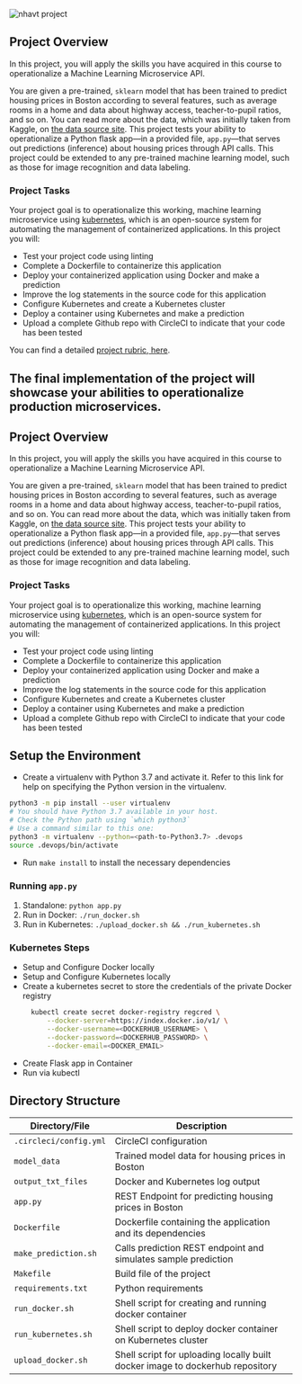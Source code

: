 ![nhavt project](https://video.udacity-data.com/topher/2019/May/5cda259e_screen-shot-2019-05-13-at-7.19.00-pm/screen-shot-2019-05-13-at-7.19.00-pm.png)

## Project Overview

In this project, you will apply the skills you have acquired in this course to operationalize a Machine Learning Microservice API. 

You are given a pre-trained, `sklearn` model that has been trained to predict housing prices in Boston according to several features, such as average rooms in a home and data about highway access, teacher-to-pupil ratios, and so on. You can read more about the data, which was initially taken from Kaggle, on [the data source site](https://www.kaggle.com/c/boston-housing). This project tests your ability to operationalize a Python flask app—in a provided file, `app.py`—that serves out predictions (inference) about housing prices through API calls. This project could be extended to any pre-trained machine learning model, such as those for image recognition and data labeling.

### Project Tasks

Your project goal is to operationalize this working, machine learning microservice using [kubernetes](https://kubernetes.io/), which is an open-source system for automating the management of containerized applications. In this project you will:
* Test your project code using linting
* Complete a Dockerfile to containerize this application
* Deploy your containerized application using Docker and make a prediction
* Improve the log statements in the source code for this application
* Configure Kubernetes and create a Kubernetes cluster
* Deploy a container using Kubernetes and make a prediction
* Upload a complete Github repo with CircleCI to indicate that your code has been tested

You can find a detailed [project rubric, here](https://review.udacity.com/#!/rubrics/2576/view).

**The final implementation of the project will showcase your abilities to operationalize production microservices.**
---
## Project Overview

In this project, you will apply the skills you have acquired in this course to operationalize a Machine Learning Microservice API. 

You are given a pre-trained, `sklearn` model that has been trained to predict housing prices in Boston according to several features, such as average rooms in a home and data about highway access, teacher-to-pupil ratios, and so on. You can read more about the data, which was initially taken from Kaggle, on [the data source site](https://www.kaggle.com/c/boston-housing). This project tests your ability to operationalize a Python flask app—in a provided file, `app.py`—that serves out predictions (inference) about housing prices through API calls. This project could be extended to any pre-trained machine learning model, such as those for image recognition and data labeling.

### Project Tasks

Your project goal is to operationalize this working, machine learning microservice using [kubernetes](https://kubernetes.io/), which is an open-source system for automating the management of containerized applications. In this project you will:
* Test your project code using linting
* Complete a Dockerfile to containerize this application
* Deploy your containerized application using Docker and make a prediction
* Improve the log statements in the source code for this application
* Configure Kubernetes and create a Kubernetes cluster
* Deploy a container using Kubernetes and make a prediction
* Upload a complete Github repo with CircleCI to indicate that your code has been tested

## Setup the Environment

* Create a virtualenv with Python 3.7 and activate it. Refer to this link for help on specifying the Python version in the virtualenv. 
```bash
python3 -m pip install --user virtualenv
# You should have Python 3.7 available in your host. 
# Check the Python path using `which python3`
# Use a command similar to this one:
python3 -m virtualenv --python=<path-to-Python3.7> .devops
source .devops/bin/activate
```
* Run `make install` to install the necessary dependencies

### Running `app.py`

1. Standalone:  `python app.py`
2. Run in Docker:  `./run_docker.sh`
3. Run in Kubernetes:  `./upload_docker.sh && ./run_kubernetes.sh`

### Kubernetes Steps

* Setup and Configure Docker locally
* Setup and Configure Kubernetes locally
* Create a kubernetes secret to store the credentials of the private Docker registry
  ```bash
    kubectl create secret docker-registry regcred \
        --docker-server=https://index.docker.io/v1/ \
        --docker-username=<DOCKERHUB_USERNAME> \
        --docker-password=<DOCKERHUB_PASSWORD> \
        --docker-email=<DOCKER_EMAIL>
  ```
* Create Flask app in Container
* Run via kubectl


## Directory Structure

| Directory/File | Description |
| ---- | ----------- |
| `.circleci/config.yml` | CircleCI configuration |
| `model_data` | Trained model data for housing prices in Boston |
| `output_txt_files` | Docker and Kubernetes log output |
| `app.py` | REST Endpoint for predicting housing prices in Boston |
| `Dockerfile` | Dockerfile containing the application and its dependencies |
| `make_prediction.sh` | Calls prediction REST endpoint and simulates sample prediction |
| `Makefile` | Build file of the project |
| `requirements.txt` | Python requirements |
| `run_docker.sh` | Shell script for creating and running docker container |
| `run_kubernetes.sh` | Shell script to deploy docker container on Kubernetes cluster |
| `upload_docker.sh` | Shell script for uploading locally built docker image to dockerhub repository |

